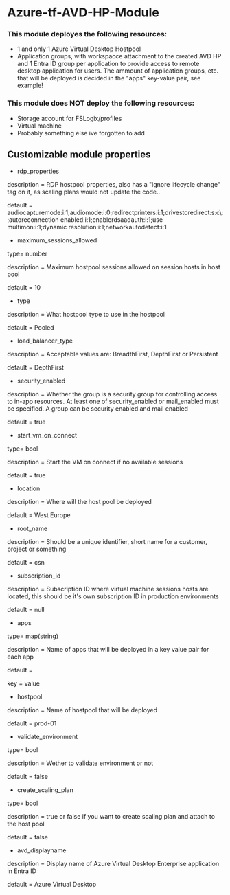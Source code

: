 # Azure-tf-AVD-HP-Module
### This module deployes the following resources:
- 1 and only 1 Azure Virtual Desktop Hostpool
- Application groups, with workspacce attachment to the created AVD HP and 1 Entra ID group per application to provide access to remote desktop application for users. The ammount of application groups, etc. that will be deployed is decided in the "apps" key-value pair, see example!

### This module does NOT deploy the following resources:
- Storage account for FSLogix/profiles
- Virtual machine
- Probably something else ive forgotten to add


## Customizable module properties 

- rdp_properties

description = RDP hostpool properties, also has a "ignore lifecycle change" tag on it, as scaling plans would not update the code..

default = audiocapturemode:i:1;audiomode:i:0;redirectprinters:i:1;drivestoredirect:s:c\\:;autoreconnection enabled:i:1;enablerdsaadauth:i:1;use multimon:i:1;dynamic resolution:i:1;networkautodetect:i:1

- maximum_sessions_allowed 

type= number

description = Maximum hostpool sessions allowed on session hosts in host pool

default = 10

- type 

description = What hostpool type to use in the hostpool

default = Pooled

- load_balancer_type 

description = Acceptable values are: BreadthFirst, DepthFirst or Persistent

default = DepthFirst

- security_enabled 

description = Whether the group is a security group for controlling access to in-app resources. At least one of security_enabled or mail_enabled must be specified. A group can be security enabled and mail enabled

default = true

- start_vm_on_connect 

type= bool

description = Start the VM on connect if no available sessions

default = true

- location 

description = Where will the host pool be deployed

default = West Europe

- root_name 

description = Should be a unique identifier, short name for a customer, project or something

default = csn

- subscription_id 

description = Subscription ID where virtual machine sessions hosts are located, this should be it's own subscription ID in production environments

default = null

- apps 

type= map(string)

description = Name of apps that will be deployed in a key value pair for each app

default = 

key = value

- hostpool 

description = Name of hostpool that will be deployed

default = prod-01

- validate_environment 

type= bool

description = Wether to validate environment or not

default = false

- create_scaling_plan 

type= bool

description = true or false if you want to create scaling plan and attach to the host pool

default = false

- avd_displayname 

description = Display name of Azure Virtual Desktop Enterprise application in Entra ID

default = Azure Virtual Desktop

